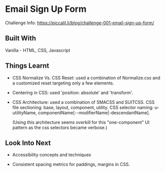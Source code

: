 # Email Sign Up Form

Challenge Info: https://piccalil.li/blog/challenge-001-email-sign-up-form/

## Built With

Vanilla - HTML, CSS, Javascript

## Things Learnt

- CSS Normalize Vs. CSS Reset: used a combination of Normalize.css and a customized reset targeting only a few elements.

- Centering in CSS: used 'position: absolute' and 'transform'.

- CSS Architecture: used a combination of SMACSS and SUITCSS. CSS file sectioning: base, layout, component, utility. CSS selector naming: u-utilityName, componentName[--modifierName|-descendantName].

  (Using this architecture seems overkill for this "one-component" UI pattern as the css selectors became verbose.)

## Look Into Next

- Accessibility concepts and techniques

- Consistent spacing metrics for paddings, margins in CSS.




